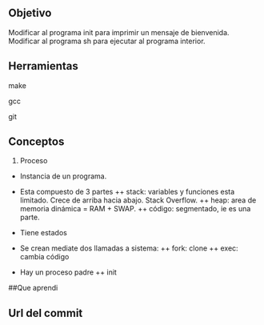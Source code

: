 ## Objetivo
Modificar al programa init para imprimir un mensaje de bienvenida.
Modificar al programa sh para ejecutar al programa interior.

## Herramientas

make 

gcc

git

## Conceptos

1) Proceso

+ Instancia de un programa.
+ Esta compuesto de 3 partes
++ stack: variables y funciones esta limitado. Crece de arriba hacia abajo. Stack Overflow.
++ heap: area de memoria dinámica = RAM + SWAP.
++ código: segmentado, ie es una parte.

+ Tiene estados
+ Se crean mediate dos llamadas a sistema:
++ fork: clone
++ exec: cambia código

+ Hay un proceso padre
++ init


##Que aprendi


## Url del commit
